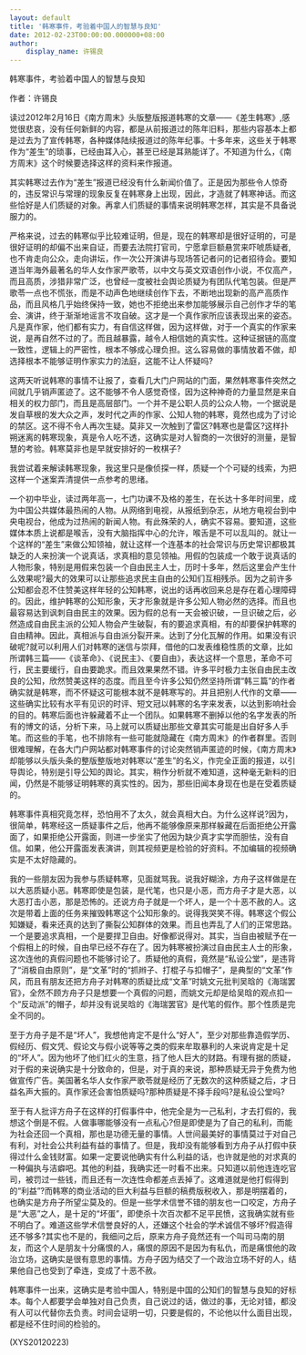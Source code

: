 ```yaml
---
layout: default
title: '韩寒事件，考验着中国人的智慧与良知'
date: 2012-02-23T00:00:00.000000+08:00
author:
    display_name: 许锡良
---
```


韩寒事件，考验着中国人的智慧与良知

作者：许锡良

读过2012年2月16日《南方周末》头版整版报道韩寒的文章——《差生韩寒》,感觉很悲哀，没有任何新鲜的内容，都是从前报道过的陈年旧料，那些内容基本上都是过去为了宣传韩寒，各种媒体陆续报道过的陈年纪事。十多年来，这些关于韩寒作为“差生”的琐事，已经由耳入心，甚至已经是耳熟能详了。不知道为什么，《南方周末》这个时候要选择这样的资料来作报道。

其实韩寒过去作为“差生”报道已经没有什么新闻价值了。正是因为那些令人惊奇的，违反常识与常理的现象反复在韩寒身上出现，因此，才造就了韩寒神话。而这些恰好是人们质疑的对象。再拿人们质疑的事情来说明韩寒怎样，其实是不具备说服力的。

严格来说，过去的韩寒似乎比较难证明，但是，现在的韩寒却是很好证明的，可是很好证明的却偏不出来自证，而要去法院打官司，宁愿拿巨额悬赏来吓唬质疑者,也不肯走向公众，走向讲坛，作一次公开演讲与现场答记者问的记者招待会。要知道当年海外最著名的华人女作家严歌苓，以中文与英文双语创作小说，不仅高产，而且高质，涉猎非常广泛，也曾经一度被社会舆论质疑为有团队代笔包装。但是严歌苓一点也不慌张，而是不动声色地继续创作下去，不断地出现新的高产高质作品，而且风格几乎始终保持一致，她也不拒绝出来参加能够展示自己创作才华的笔会、演讲，终于渐渐地谣言不攻自破。这才是一个真作家所应该表现出来的姿态。凡是真作家，他们都有实力，有自信这样做，因为这样做，对于一个真实的作家来说，是再自然不过的了。而且越暴露，越令人相信她的真实性。这种证据链的高度一致性，逻辑上的严密性，根本不够成心理负担。这么容易做的事情放着不做，却选择根本不能够证明作家实力的法庭，这能不让人怀疑吗?

这两天听说韩寒的事情不让报了，查看几大门户网站的门面，果然韩寒事件突然之间就几乎销声匿迹了。这不能够不令人感觉奇怪，因为这种神奇的力量显然是来自相关的权力部门，而且是高层部门。一个并不是公职人员的公众人物，一个据说是发自草根的发大众之声，发时代之声的作家、公知人物的韩寒，竟然也成为了讨论的禁区。这不得不令人再次生疑。莫非又一次触到了雷区?韩寒也是雷区?这样扑朔迷离的韩寒现象，真是令人吃不透，这确实是对人智商的一次很好的测量，是智慧的考验。韩寒莫非也是早就安排好的一枚棋子?

我尝试着来解读韩寒现象，我这里只是像侦探一样，质疑一个个可疑的线索，为把这样一个迷案弄清提供一点参考的思绪。

一个初中毕业，读过两年高一，七门功课不及格的差生，在长达十多年时间里，成为中国公共媒体最热闹的人物。从网络到电视，从报纸到杂志，从地方电视台到中央电视台，他成为过热闹的新闻人物。有此殊荣的人，确实不容易。要知道，这些媒体本质上说都是喉舌，没有大脑指挥中心的允许，喉舌是不可以乱叫的。就让一个这样的“差生”来做公知领袖，就让这样一个连基本的社会常识与历史常识都极其缺乏的人来扮演一个说真话，求真相的意见领袖。用假的包装成一个敢于说真话的人物形象，特别是用假来包装一个自由民主人士，历时十多年，然后这里会产生什么效果呢?最大的效果可以让那些追求民主自由的公知们互相残杀。因为之前许多公知都会忍不住赞美这样年轻的公知韩寒，说出的话再收回来总是存在着心理障碍的。因此，维护韩寒的公知形象，天才形象就是许多公知人物必然的选择。而且也最容易达到讽刺自由民主的效果。因为假的总有一天会被识破，一旦识破之后，必然造成自由民主派的公知人物会产生破裂，有的要追求真相，有的却要保护韩寒的自由精神。因此，真相派与自由派分裂开来。达到了分化瓦解的作用。如果没有识破呢?就可以利用人们对韩寒的迷信与崇拜，借他的口发表维稳性质的文章，比如所谓韩三篇——《谈革命》、《说民主》、《要自由》，表达这样一个意思，革命不可行，民主要缓行，自由要跪求。而且效果果然不错。许多平时极力主张自由民主改良的公知，欣然赞美这样的态度。而且至今许多公知仍然坚持所谓“韩三篇”的作者确实就是韩寒，而不怀疑这可能根本就不是韩寒写的。并且把别人代作的文章——这些确实比较有水平有见识的时评、短文冠以韩寒的名字来发表，以达到影响社会的目的。韩寒后面也许躲藏着不止一个团队。如果韩寒不删掉以他的名字发表的所有的博文的话，分析下来，马上就可以质疑出那些文章其实可能是出自好多人手笔。而这些的手笔，也不排除有一些可能就隐藏在《南方周末》的作者群里。否则很难理解，在各大门户网站都对韩寒事件的讨论突然销声匿迹的时候，《南方周末》却能够以头版头条的整版整版地对韩寒以“差生”的名义，作完全正面的报道，以引导舆论，特别是引导公知的舆论。其实，稍作分析就不难知道，这种毫无新料的旧闻，仍然是不能够证明韩寒的真实性的。因为，那些旧闻本身现在也是在受着质疑的。

韩寒事件真相究竟怎样，恐怕用不了太久，就会真相大白。为什么这样说?因为，很简单，韩寒经这一质疑事件之后，他再不能够像原来那样躲藏在后面拒绝公开露面了，如果拒绝公开露面，则进一步坐实了他因为缺少真才实学而胆怯，没有自信。如果，他公开露面发表演讲，则其视频更是检验的好资料。不加编辑的视频确实是不太好隐藏的。

我的一些朋友因为我参与质疑韩寒，见面就骂我。说我好糊涂，方舟子这样做是在以大恶质疑小恶。韩寒即使是包装，是代笔，也只是小恶，而方舟子才是大恶，以大恶打击小恶，那是恐怖的。还说方舟子就是一个坏人，是一个十恶不赦的人。这次是带着上面的任务来摧毁韩寒这个公知形象的。说得我哭笑不得。韩寒这个假公知嫌疑，看来还真的达到了撕裂公知群体的效果。而且也弄乱了人们的正常思路。一个是要追求真相，一个是要捍卫自由。好像都说得对。其实，当自由被赋予在一个假相上的时候，自由早已经不存在了。因为韩寒被扮演过自由民主人士的形象，这次连他的真假问题也不能够讨论了。质疑他的真假，竟然是“私设公堂”，是违背了“消极自由原则”，是“文革”时的“抓辫子、打棍子与扣帽子”，是典型的“文革”作风，而且有朋友还把方舟子对韩寒的质疑比成“文革”时姚文元批判吴晗的《海瑞罢官》，全然不顾方舟子只是想要一个真假的问题，而姚文元却是给吴晗的观点扣一个“反动派”的帽子，却并没有说吴晗的《海瑞罢官》是代笔的假作。那个性质是完全不同的。

至于方舟子是不是“坏人”，我想他肯定不是什么“好人”，至少对那些靠造假学历、假经历、假文凭、假论文与假小说等等之类的假来牟取暴利的人来说肯定是十足的“坏人”。因为他坏了他们红火的生意，挡了他人巨大的财路。有理有据的质疑，对于假的来说确实是十分致命的，但是，对于真的来说，那种质疑无异于免费为他做宣传广告。美国著名华人女作家严歌苓就是经历了无数次的这种质疑之后，才日益名声大振的。真作家还会害怕质疑吗?那种质疑是不择手段吗?是私设公堂吗?

至于有人批评方舟子在这样的打假事件中，他完全是为一己私利，才去打假的，我想这个倒是不假。人做事哪能够没有一点私心?但是即使是为了自己的私利，而能为社会还回一个真相，那也是功德无量的事情。人世间最美好的事情莫过于对自己有利，对社会公共利益有益的事情了。但是，我却没有能够看到方舟子从打假中获得过什么金钱财富。如果一定要说他确实有什么利益的话，也许就是他的对求真的一种偏执与洁癖吧。其他的利益，我确实还一时看不出来。只知道以前他连连吃官司，被罚过一些钱，而且还有一次连性命都差点丢掉了。这难道就是他打假得到的“利益”?而韩寒的商业活动的巨大利益与巨额的稿费版税收入，那是明摆着的，也确实是方舟子所望尘莫及的。但是一些学术信誉不错的朋友也一口咬定，方舟子是“大恶”之人，是十足的“坏蛋”，即使杀十次百次都不足平民愤，这我确实就有些不明白了。难道这些学术信誉良好的人，还嫌这个社会的学术诚信不够坏?假造得还不够多?其实也不是的，我细问之后，原来方舟子竟然还有一个叫司马南的朋友，而这个人是朋友十分痛恨的人，痛恨的原因不是因为有私仇，而是痛恨他的政治立场，这确实是很有意思的事情。方舟子因为结交了一个政治立场不好的人，结果他自己也受到了牵连，变成了十恶不赦。

韩寒事件一出来，这确实是考验中国人，特别是中国的公知们的智慧与良知的好标本。每个人都要学会单独对自己负责，自己说过的话，做过的事，无论对错，都没有人可以代替你去负责。时间会证明一切，只要是假的，不论他以什么面目出现，都是经不住时间的检验的。

(XYS20120223)

